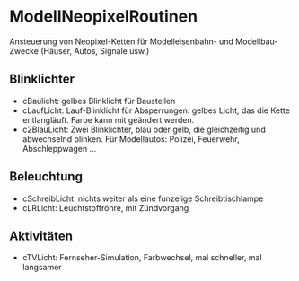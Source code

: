 # ModellNeopixelRoutinen
 Ansteuerung von Neopixel-Ketten für Modelleisenbahn- und Modellbau-Zwecke (Häuser, Autos, Signale usw.)

## Blinklichter
- cBaulicht:   gelbes Blinklicht für Baustellen
- cLaufLicht:  Lauf-Blinklicht für Absperrungen: gelbes Licht, das die Kette entlangläuft. Farbe kann mit geändert werden.
- c2BlauLicht: Zwei Blinklichter, blau oder gelb, die gleichzeitig und abwechselnd blinken. Für Modellautos: Polizei, Feuerwehr, Abschleppwagen ...

## Beleuchtung
- cSchreibLicht: nichts weiter als eine funzelige Schreibtischlampe 
- cLRLicht:      Leuchtstoffröhre, mit Zündvorgang

## Aktivitäten
- cTVLicht: Fernseher-Simulation, Farbwechsel, mal schneller, mal langsamer
